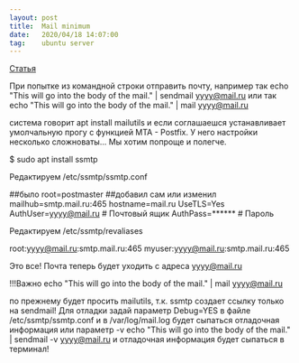 ```yaml
---
layout: post
title:  Mail minimum
date:   2020/04/18 14:07:00
tag:    ubuntu server
---
```



[Статья](https://serveradmin.ru/nastroyka-email-opoveshheniy-v-zabbix/)

При попытке из командной строки отправить почту, например так
   echo "This will go into the body of the mail." | sendmail yyyy@mail.ru
или так
   echo "This will go into the body of the mail." | mail yyyy@mail.ru

система говорит
  apt install mailutils
и если соглашаешся устанавливает умолчальную прогу с функцией MTA - Postfix. 
У него настройки несколько сложноваты...
Мы хотим попроще и полегче.

$ sudo apt install ssmtp

Редактируем /etc/ssmtp/ssmtp.conf

##было
root=postmaster
##добавил сам или изменил
mailhub=smtp.mail.ru:465
hostname=mail.ru
UseTLS=Yes
AuthUser=yyyy@mail.ru # Почтовый ящик
AuthPass=****** # Пароль

Редактируем /etc/ssmtp/revaliases

root:yyyy@mail.ru:smtp.mail.ru:465
myuser:yyyy@mail.ru:smtp.mail.ru:465

Это все! Почта теперь будет уходить с адреса yyyy@mail.ru

!!!Важно
echo "This will go into the body of the mail." | mail yyyy@mail.ru

по прежнему будет просить mailutils, т.к. ssmtp создает ссылку только на sendmail!
Для отладки
задай параметр Debug=YES в файле /etc/ssmtp/ssmtp.conf
и в /var/log/mail.log будет сыпаться отладочная информация
или параметр -v
echo "This will go into the body of the mail." | sendmail -v yyyy@mail.ru
и отладочная информация будет сыпаться в терминал!
